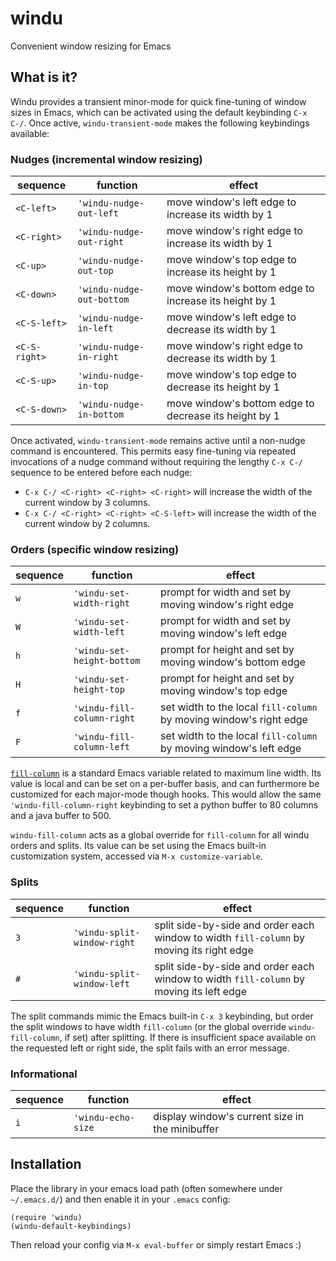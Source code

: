 # windu
Convenient window resizing for Emacs

## What is it?
Windu provides a transient minor-mode for quick fine-tuning of window sizes in Emacs, which can be activated using the default keybinding `C-x C-/`.  Once active, `windu-transient-mode` makes the following keybindings available:

### Nudges (incremental window resizing)
| sequence | function | effect |
| -------- | -------- | ------ |
| `<C-left>`  | `'windu-nudge-out-left` | move window's left edge to increase its width by 1 |
| `<C-right>` | `'windu-nudge-out-right` | move window's right edge to increase its width by 1 |
| `<C-up>` | `'windu-nudge-out-top` | move window's top edge to increase its height by 1 |
| `<C-down>` | `'windu-nudge-out-bottom` | move window's bottom edge to increase its height by 1 |
| `<C-S-left>`  | `'windu-nudge-in-left` | move window's left edge to decrease its width by 1 |
| `<C-S-right>` | `'windu-nudge-in-right` | move window's right edge to decrease its width by 1 |
| `<C-S-up>` | `'windu-nudge-in-top` | move window's top edge to decrease its height by 1 |
| `<C-S-down>` | `'windu-nudge-in-bottom` | move window's bottom edge to decrease its height by 1 |

Once activated, `windu-transient-mode` remains active until a non-nudge command is encountered.  This permits easy fine-tuning via repeated invocations of a nudge command without requiring the lengthy `C-x C-/` sequence to be entered before each nudge:

* `C-x C-/ <C-right> <C-right> <C-right>` will increase the width of the current window by 3 columns.
* `C-x C-/ <C-right> <C-right> <C-S-left>` will increase the width of the current window by 2 columns.

### Orders (specific window resizing)
| sequence | function | effect |
| -------- | -------- | ------ |
| `w` | `'windu-set-width-right` | prompt for width and set by moving window's right edge |
| `W` | `'windu-set-width-left` | prompt for width and set by moving window's left edge |
| `h` | `'windu-set-height-bottom` | prompt for height and set by moving window's bottom edge |
| `H` | `'windu-set-height-top` | prompt for height and set by moving window's top edge |
| `f` | `'windu-fill-column-right` | set width to the local `fill-column` by moving window's right edge |
| `F` | `'windu-fill-column-left` | set width to the local `fill-column` by moving window's left edge |

[`fill-column`](https://www.gnu.org/software/emacs/manual/html_node/emacs/Fill-Commands.html) is a standard Emacs variable related to maximum line width.  Its value is local and can be set on a per-buffer basis, and can furthermore be customized for each major-mode though hooks.  This would allow the same `'windu-fill-column-right` keybinding to set a python buffer to 80 columns and a java buffer to 500.

`windu-fill-column` acts as a global override for `fill-column` for all windu orders and splits. Its value can be set using the Emacs built-in customization system, accessed via `M-x customize-variable`.

### Splits
| sequence | function | effect |
| -------- | -------- | ------ |
| `3` | `'windu-split-window-right` | split side-by-side and order each window to width `fill-column` by moving its right edge |
| `#` | `'windu-split-window-left` | split side-by-side and order each window to width `fill-column` by moving its left edge |

The split commands mimic the Emacs built-in `C-x 3` keybinding, but order the split windows to have width `fill-column` (or the global override `windu-fill-column`, if set) after splitting. If there is insufficient space available on the requested left or right side, the split fails with an error message.

### Informational
| sequence | function | effect |
| -------- | -------- | ------ |
| `i` | `'windu-echo-size` | display window's current size in the minibuffer |

## Installation

Place the library in your emacs load path (often somewhere under `~/.emacs.d/`) and then enable it in your `.emacs` config:

    (require 'windu)
    (windu-default-keybindings)

Then reload your config via `M-x eval-buffer` or simply restart Emacs :)
